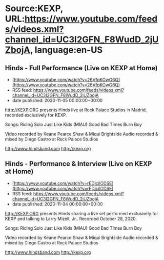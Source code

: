 # Source:KEXP, URL:https://www.youtube.com/feeds/videos.xml?channel_id=UC3I2GFN_F8WudD_2jUZbojA, language:en-US

## Hinds - Full Performance (Live on KEXP at Home)
 - [https://www.youtube.com/watch?v=26VfpKOwG6Q](https://www.youtube.com/watch?v=26VfpKOwG6Q)
 - RSS feed: https://www.youtube.com/feeds/videos.xml?channel_id=UC3I2GFN_F8WudD_2jUZbojA
 - date published: 2020-11-05 00:00:00+00:00

http://KEXP.ORG presents Hinds live at Rock Palace Studios in Madrid, recorded exclusively for KEXP.

Songs:
Riding Solo
Just Like Kids (MIAU)
Good Bad Times
Burn
Boy

Video recorded by Keane Pearce Shaw & Miqui Brightside
Audio recorded & mixed by Diego Castro at Rock Palace Studios

http://www.hindsband.com
http://kexp.org

## Hinds - Performance & Interview (Live on KEXP at Home)
 - [https://www.youtube.com/watch?v=rEDlciIODSE](https://www.youtube.com/watch?v=rEDlciIODSE)
 - RSS feed: https://www.youtube.com/feeds/videos.xml?channel_id=UC3I2GFN_F8WudD_2jUZbojA
 - date published: 2020-11-04 00:00:00+00:00

http://KEXP.ORG presents Hinds sharing a live set performed exclusively for KEXP and talking to Larry Mizell, Jr.. Recorded October 28, 2020.

Songs:
Riding Solo
Just Like Kids (MIAU)
Good Bad Times
Burn
Boy

Video recorded by Keane Pearce Shaw & Miqui Brightside
Audio recorded & mixed by Diego Castro at Rock Palace Studios

http://www.hindsband.com
http://kexp.org

